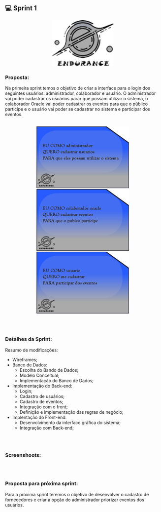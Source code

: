 ## 💻 Sprint 1

<p align="center"> <img src="https://github.com/MaXximiles/API-4SEM/blob/main/Documenta%C3%A7%C3%A3o/logo_endurance.png" height=150 width=200> </p> 




### Proposta:
Na primeira sprint temos o objetivo de criar a interface para o login dos seguintes usuários: administrador, colaborador e usuário. O administrador vai poder cadastrar os usuários parar que possam utilizar o sistema, o colaborador Oracle vai poder cadastrar os eventos para que o público participe e o usuário vai poder se cadastrar no sistema e participar dos eventos. 
<p align=center> 
</br><img src="https://raw.githubusercontent.com/MaXximiles/API-4SEM/main/Documenta%C3%A7%C3%A3o/User%20Story%20Cards/story%20card%201.jpg?raw=true" width=300 height=200>
<img src="https://raw.githubusercontent.com/MaXximiles/API-4SEM/main/Documenta%C3%A7%C3%A3o/User%20Story%20Cards/story%20card%204.jpg?raw=true" width=300 height=200>
<img src="https://raw.githubusercontent.com/MaXximiles/API-4SEM/main/Documenta%C3%A7%C3%A3o/User%20Story%20Cards/story%20card%208.jpg?raw=true" width=300 height=200>


</p></br><h1></h1>


### Detalhes da Sprint:

Resumo de modificações:
- Wireframes;
- Banco de Dados:
  - Escolha do Bando de Dados;
  - Modelo Conceitual;
  - Implementação do Banco de Dados;
- Implementação do Back-end:
  - Login;
  - Cadastro de usuários;
  - Cadastro de eventos;
  - Integração com o front;
  - Definição e implementação das regras de negócio;
- Implentação do Front-end:
  - Desenvolvimento da interface gráfica do sistema;
  - Integração com Back-end;
 


</p></br><h1></h1>

### Screenshoots:



</p></br><h1></h1>


### Proposta para próxima sprint:
Para a próxima sprint teremos o objetivo de desenvolver o cadastro de fornecedores e criar a opção do administrador priorizar eventos dos usuários.










